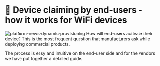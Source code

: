 # 📶  Device claiming by end-users - how it works for WiFi devices
![platform-news-dynamic-provisioning](https://user-images.githubusercontent.com/97158411/182452009-3db59852-af1e-41f9-91dd-2397befc4a16.png)
How will end-users activate their device? This is the most frequent question that manufacturers ask while deploying commercial products.

The process is easy and intuitive on the end-user side and for the vendors we have put together a detailed guide.
